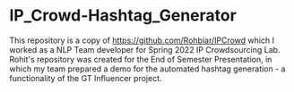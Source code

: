 # IP_Crowd-Hashtag_Generator
This repository is a copy of https://github.com/Rohbiar/IPCrowd which I worked as a NLP Team developer for Spring 2022 IP Crowdsourcing Lab. Rohit's repository was created for the End of Semester Presentation, in which my team prepared a demo for the automated hashtag generation - a functionality of the GT Influencer project.
